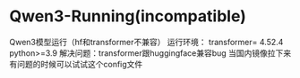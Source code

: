 # Qwen3-Running(incompatible)
Qwen3模型运行（hf和transformer不兼容）
运行环境：
transformer= 4.52.4
python>=3.9
解决问题：transformer跟huggingface兼容bug
当国内镜像拉下来有问题的时候可以试试这个config文件
